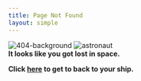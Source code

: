 ```yaml
---
title: Page Not Found
layout: simple
---
```

<div class="block-container flex--justify-center mb-4">
  <img class="block laptop-up-6" src="/images/404-page-background.svg" alt="404-background">
  <img class="astronaut block laptop-up-6 pos-abs " src="/images/astronaut.svg" alt="astronaut">
</div>
<strong>It looks like you got lost in space.</strong>

<strong>Click <a href="/">here</a> to get to back to your ship.</strong>